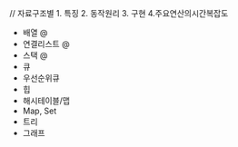 // 자료구조별 1. 특징 2. 동작원리 3. 구현 4.주요연산의시간복잡도

- 배열 @
- 연결리스트 @
- 스택 @
- 큐 
- 우선순위큐
- 힙
- 해시테이블/맵
- Map, Set
- 트리
- 그래프